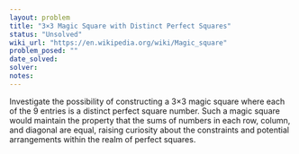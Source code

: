 ```yaml
---
layout: problem
title: "3×3 Magic Square with Distinct Perfect Squares"
status: "Unsolved"
wiki_url: "https://en.wikipedia.org/wiki/Magic_square"
problem_posed: ""
date_solved:
solver:
notes:
---
```

Investigate the possibility of constructing a 3×3 magic square where each of the 9 entries is a distinct perfect square number. Such a magic square would maintain the property that the sums of numbers in each row, column, and diagonal are equal, raising curiosity about the constraints and potential arrangements within the realm of perfect squares.